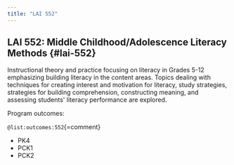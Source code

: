 ```yaml
---
title: "LAI 552"
---
```


## LAI 552: Middle Childhood/Adolescence Literacy Methods {#lai-552}

Instructional theory and practice focusing on literacy in Grades 5-12 emphasizing building literacy in the content areas. Topics dealing with techniques for creating interest and motivation for literacy, study strategies, strategies for building comprehension, constructing meaning, and assessing students' literacy performance are explored.

Program outcomes:

` @list:outcomes:552 `{=comment}

 - PK4
 - PCK1
 - PCK2

